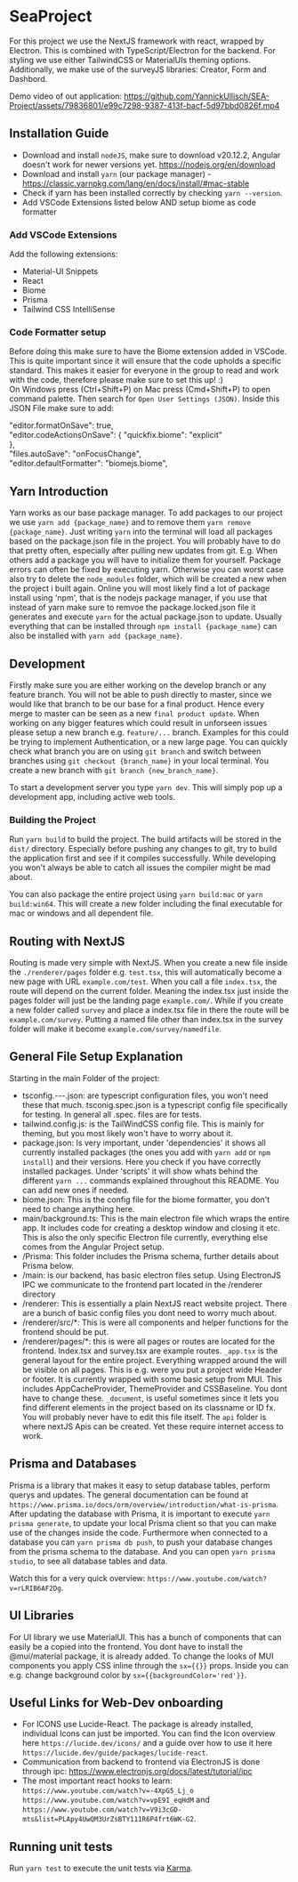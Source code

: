 # SeaProject
For this project we use the NextJS framework with react, wrapped by Electron. This is combined with TypeScript/Electron for the backend. For styling we use either TailwindCSS or MaterialUIs theming options. Additionally, we make use of the surveyJS libraries: Creator, Form and Dashbord.

Demo video of out application:
https://github.com/YannickUllisch/SEA-Project/assets/79836801/e99c7298-9387-413f-bacf-5d97bbd0826f.mp4



## Installation Guide
- Download and install `nodeJS`, make sure to download v20.12.2, Angular doesn't work for newer versions yet. https://nodejs.org/en/download  <br />
- Download and install `yarn` (our package manager) - https://classic.yarnpkg.com/lang/en/docs/install/#mac-stable  <br />
- Check if yarn has been installed correctly by checking `yarn --version`.
- Add VSCode Extensions listed below AND setup biome as code formatter

### Add VSCode Extensions
Add the following extensions:
  * Material-UI Snippets
  * React
  * Biome
  * Prisma
  * Tailwind CSS IntelliSense

### Code Formatter setup
Before doing this make sure to have the Biome extension added in VSCode. This is quite important since it will ensure that the code upholds a specific standard. 
This makes it easier for everyone in the group to read and work with the code, therefore please make sure to set this up! :) <br />
On Windows press (Ctrl+Shift+P) on Mac press (Cmd+Shift+P) to open command palette. Then search for `Open User Settings (JSON)`. Inside this JSON File make sure to add:

 "editor.formatOnSave": true, <br />
  "editor.codeActionsOnSave": {
    "quickfix.biome": "explicit"  
  },<br />
  "files.autoSave": "onFocusChange", <br />
  "editor.defaultFormatter": "biomejs.biome", <br />


## Yarn Introduction
Yarn works as our base package manager. To add packages to our project we use `yarn add {package_name}` and to remove them `yarn remove {package_name}`. Just writing `yarn` into the terminal will load all packages based on the package.json file in the project. You will probably have to do that pretty often, especially after pulling new updates from git. E.g. When others add a package you will have to initialize them for yourself. Package errors can often be fixed by executing yarn. Otherwise you can worst case also try to delete the `node_modules` folder, which will be created a new when the project i built again. Online you will most likely find a lot of package install using 'npm', that is the nodejs package manager, if you use that instead of yarn make sure to remvoe the package.locked.json file it generates and execute `yarn` for the actual package.json to update. Usually everything that can be installed through `npm install {package_name}` can also be installed with `yarn add {package_name}`.

## Development 
Firstly make sure you are either working on the develop branch or any feature branch. You will not be able to push directly to master, since we would like that branch to be our base for a final product. Hence every merge to master can be seen as a new `final product update`. When working on any bigger features which could result in unforseen issues please setup a new branch e.g. `feature/...` branch. Examples for this could be trying to implement Authentication, or a new large page. 
You can quickly check what branch you are on using `git branch` and switch between branches using `git checkout {branch_name}` in your local terminal. 
You create a new branch with `git branch {new_branch_name}`.

To start a development server you type `yarn dev`. This will simply pop up a development app, including active web tools. 

### Building the Project 
Run `yarn build` to build the project. The build artifacts will be stored in the `dist/` directory. Especially before pushing any changes to git, try to build the application first and see if it compiles successfully. While developing you won't always be able to catch all issues the compiler might be mad about.

You can also package the entire project using `yarn build:mac` or `yarn build:win64`. This will create a new folder including the final executable for mac or windows and all dependent file. 

## Routing with NextJS
Routing is made very simple with NextJS. When you create a new file inside the `./renderer/pages` folder e.g. `test.tsx`, this will automatically become a new page with URL `example.com/test`. When you call a file `index.tsx`, the route will depend on the current folder. Meaning the index.tsx just inside the pages folder will just be the landing page `example.com/`. While if you create a new folder called `survey` and place a index.tsx file in there the route will be `example.com/survey`. Putting a named file other than index.tsx in the survey folder will make it become `example.com/survey/namedfile`.

## General File Setup Explanation
Starting in the main Folder of the project:
* tsconfig.---.json: are typescript configuration files, you won't need these that much. tsconig.spec.json is a typescript config file specifically for testing. In general all .spec. files are for tests.
* tailwind.config.js: is the TailWindCSS config file. This is mainly for theming, but you most likely won't have to worry about it.
* package.json: Is very important, under 'dependencies' it shows all currently installed packages (the ones you add with `yarn add` or `npm install`) and their versions. Here you check if you have correctly installed packages. Under 'scripts' it will show whats behind the different `yarn ...` commands explained throughout this README. You can add new ones if needed.
* biome.json: This is the config file for the biome formatter, you don't need to change anything here.
* main/background.ts: This is the main electron file which wraps the entire app. It includes code for creating a desktop window and closing it etc. This is also the only specific Electron file currently, everything else comes from the Angular Project setup. 
* /Prisma: This folder includes the Prisma schema, further details about Prisma below.
* /main: is our backend, has basic electron files setup. Using ElectronJS IPC we communicate to the frontend part located in the /renderer directory
* /renderer: This is essentially a plain NextJS react website project. There are a bunch of basic config files you dont need to worry much about.
* /renderer/src/*: This is were all components and helper functions for the frontend should be put.
* /renderer/pages/*: this is were all pages or routes are located for the frontend. Index.tsx and survey.tsx are example routes. `_app.tsx` is the general layout for the entire project. Everything wrapped around the <Component /> will be visible on all pages. This is e.g. were you put a project wide Header or footer. It is currently wrapped with some basic setup from MUI. This includes AppCacheProvider, ThemeProvider and CSSBaseline. You dont have to change these. `_document`, is useful sometimes since it lets you find different elements in the project based on its classname or ID fx. You will probably never have to edit this file itself. The `api` folder is where nextJS Apis can be created. Yet these require internet access to work. 


## Prisma and Databases
Prisma is a library that makes it easy to setup database tables, perform querys and updates. The general documentation can be found at `https://www.prisma.io/docs/orm/overview/introduction/what-is-prisma`. After updating the database with Prisma, it is important to execute `yarn prisma generate`, to update your local Prisma client so that you can make use of the changes inside the code. Furthermore when connected to a database you can `yarn prisma db push`, to push your database changes from the prisma schema to the database. And you can open `yarn prisma studio`, to see all database tables and data. 

Watch this for a very quick overview: `https://www.youtube.com/watch?v=rLRIB6AF2Dg`.

## UI Libraries
For UI library we use MaterialUI. This has a bunch of components that can easily be a copied into the frontend. You dont have to install the @mui/material package, it is already added. To change the looks of MUI components you apply CSS inline through the `sx={{}}` props. Inside you can e.g. change background color by `sx={{backgroundColor='red'}}`. 

## Useful Links for Web-Dev onboarding
* For ICONS use Lucide-React. The package is already installed, individual Icons can just be imported. You can find the Icon overview here `https://lucide.dev/icons/` and a guide over how to use it here `https://lucide.dev/guide/packages/lucide-react`. 
* Communication from backend to frontend via ElectronJS is done through ipc: https://www.electronjs.org/docs/latest/tutorial/ipc
* The most important react hooks to learn: `https://www.youtube.com/watch?v=-4XpG5_Lj_o` `https://www.youtube.com/watch?v=vpE9I_eqHdM` and `https://www.youtube.com/watch?v=V9i3cGD-mts&list=PLApy4UwQM3UrZsBTY111R6P4frt6WK-G2`.

## Running unit tests
Run `yarn test` to execute the unit tests via [Karma](https://karma-runner.github.io).

